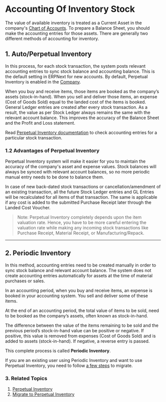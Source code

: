 <!-- add-breadcrumbs -->
# Accounting Of Inventory Stock

The value of available inventory is treated as a Current Asset in the company's [Chart of
Accounts](/docs/v12/user/manual/en/accounts/chart-of-accounts). To prepare a Balance Sheet, you should make the accounting entries for those assets. There are generally two different methods of
accounting for inventory.

## 1. Auto/Perpetual Inventory

In this process, for each stock transaction, the system posts relevant
accounting entries to sync stock balance and accounting balance. This is the
default setting in ERPNext for new accounts. By default, Perpetual Inventory is enabled in the [Company](/docs/v12/user/manual/en/setting-up/company-setup#23-stock-settings).

When you buy and receive items, those items are booked as the company’s assets
(stock-in-hand). When you sell and deliver those items, an
expense (Cost of Goods Sold) equal to the landed cost of the items is booked.
General Ledger entries are created after every stock transaction. As a result,
the value as per Stock Ledger always remains the same with the relevant account
balance. This improves the accuracy of the Balance Sheet and the Profit and Loss
statement.

Read [Perpetual Inventory documentation](/docs/v12/user/manual/en/stock/perpetual-inventory)
to check accounting entries for a particular stock transaction.


### 1.2 Advantages of Perpetual Inventory

Perpetual Inventory system will make it easier for you to maintain the accuracy of the company's asset and expense values. Stock balances will always be synced with relevant account balances, so no more periodic manual entry needs to be done to balance them.

In case of new back-dated stock transactions or cancellation/amendment of an existing transaction, all the future Stock Ledger entries and GL Entries will
be recalculated for all items of that transaction. The same is applicable if
any cost is added to the submitted Purchase Receipt later through the Landed
Cost Voucher.

> Note: Perpetual Inventory completely depends upon the item valuation rate.
Hence, you have to be more careful entering the valuation rate while making any
incoming stock transactions like Purchase Receipt, Material Receipt, or
Manufacturing/Repack.

* * *

## 2. Periodic Inventory

In this method, accounting entries need to be created manually in order to sync stock balance and relevant account balance. The system does not create
accounting entries automatically for assets at the time of material purchases
or sales.

In an accounting period, when you buy and receive items, an expense is booked
in your accounting system. You sell and deliver some of these items.

At the end of an accounting period, the total value of items to be sold, need
to be booked as the company’s assets, often known as stock-in-hand.

The difference between the value of the items remaining to be sold and the
previous period’s stock-in-hand value can be positive or negative. If
positive, this value is removed from expenses (Cost of Goods Sold) and is
added to assets (stock-in-hand). If negative, a reverse entry
is passed.

This complete process is called **Periodic Inventory**.

If you are an existing user using Periodic Inventory and want to use Perpetual
Inventory, you need to follow [a few steps](/docs/v12/user/manual/en/stock/articles/migrate-to-perpetual-inventory) to migrate.

### 3. Related Topics
1. [Perpetual Inventory](/docs/v12/user/manual/en/stock/perpetual-inventory)
1. [Migrate to Perpetual Inventory](/docs/v12/user/manual/en/stock/articles/migrate-to-perpetual-inventory)
